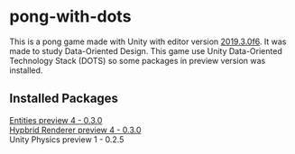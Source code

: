 # pong-with-dots
This is a pong game made with Unity with editor version [2019.3.0f6](https://unity3d.com/pt/unity/whats-new/2019.3.0 "Release Notes"). It was made to study Data-Oriented Design. This game use Unity Data-Oriented Technology Stack (DOTS) so some packages in preview version was installed.

## Installed Packages
[Entities preview 4 - 0.3.0](https://docs.unity3d.com/Packages/com.unity.entities@0.3/manual/index.html "Entities package documentation")\
[Hypbrid Renderer preview 4 - 0.3.0](https://docs.unity3d.com/Packages/com.unity.rendering.hybrid@0.3/manual/index.html "Hypbrid Renderer package documentation")\
Unity Physics preview 1 - 0.2.5
